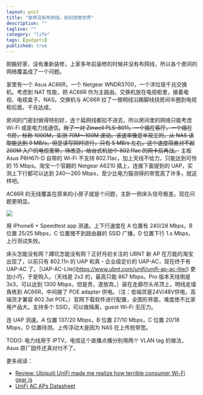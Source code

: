 ```yaml
---
layout: post
title: "装修没有布网线，如何拯救世界"
description: ""
tagline: ""
category: "life"
tags: [gadgets]
published: true
---
```


刚搬好家，没有重新装修，上家多年前装修的时候并没有布网线，所以各个房间的网络覆盖成了一个问题。

家里有一个 Asus AC66R，一个 Netgear WNDR3700，一个洋垃圾千兆交换机。考虑到 NAT 性能，把 AC66R 作为主路由。交换机放在电视柜里，接着电视、电视盒子、NAS。交换机与 AC66R 拉了一根明线沿踢脚线绕房间半圈到电视柜后面，千兆达成。

房间的门密封做得特别好，连个扁网线都拉不进去，所以房间里的网络只能考虑 Wi-Fi 或是电力线通信。<s>败了一对 Zinwell PLS-8011，一个插在客厅，一个插在书房，标称 1000M，实测 70M～100M 波动。该速率像是半双工的，从 NAS 读取能达到 9 MB/s，但是读写同时进行，只有 5 MB/s 左右。这个速度简直对不起 200M 入户的电信宽带，待改造，给台式机加个 802.11ac 的网卡后再战。</s> 主板 Asus P8H67I-D 自带的 Wi-Fi 不支持 802.11ac，加上天线不给力，只能达到可怜的 15 Mbps。淘宝一个官翻的 Netgear A6210 插上，连接下面提到的 UAP，实测上下行都可以达到 240～260 Mbps，至少比电力猫测得的带宽高了许多，就这样吧。

AC66R 的无线覆盖在原来的小房子就是个问题，主卧一侧床头信号极差。现在问题更明显。

![](https://dn-qingpei-image.qbox.me/in_post/2015/wifi/wifi.png)

用 iPhone6 + Speedtest app 测速。上下行速度在 A 位置有 240/28 Mbps，B 位置 25/25 Mbps，C 位置搜不到路由器的 SSID 广播，D 位置下行 1.x Mbps，上行测试失败。

床头怎能没有网？蹲坑怎能没有网？正好月初关注的 UBNT 新 AP 在万能的淘宝出现了，以前只有 802.11n 的 UAP 和真・企业级定价的 UAP-AC，现在终于有 UAP-AC 了。［UAP-AC-Lite](https://www.ubnt.com/unifi/unifi-ap-ac-lite/) 更加小巧，于是购入。（天线是 2x2 的，最高只能 867 Mbps。Pro 版本天线倒是 3x3，可以达到 1300 Mbps，但是贵，遂放弃。）装在走廊尽头吊顶上，明线走墙角练到 AC66R，中间接了 POE adapter 供电。（注：低端货是24V/48V供电，高端货才兼容 802.3at POE。）官网下载软件进行配置，全图形界面，难度绝不比家用产品大。支持多个 SSID，可以做隔离，guest Wi-Fi 无压力。

连 UAP 测速。A 位置 137/20 Mbps，B 位置 27/10 Mbps，C 位置 20/18 Mbps，D 位置待测。上传浮动大是因为 NAS 在上传抢带宽。

TODO: 电力线用于 IPTV。电信这个直播点播分别用两个 VLAN tag 的做法，Asus 原厂固件还真对付不了。

更多阅读：

- [Review: Ubiquiti UniFi made me realize how terrible consumer Wi-Fi gear is](http://arstechnica.com/gadgets/2015/10/review-ubiquiti-unifi-made-me-realize-how-terrible-consumer-wi-fi-gear-is/)
- [UniFi AC APs Datasheet](http://dl.ubnt.com/datasheets/unifi/UniFi_AC_APs_DS.pdf)
